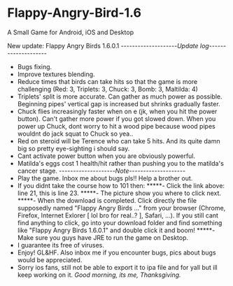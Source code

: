 # Flappy-Angry-Bird-1.6
A Small Game for Android, iOS and Desktop

New update: Flappy Angry Birds 1.6.0.1
--------------------*Update log*--------------------
- Bugs fixing.
- Improve textures blending.
- Reduce times that birds can take hits so that the game is more challenging (Red: 3, Triplets: 3, Chuck: 3, Bomb: 3, Maltilda: 4)
- Triplets' split is more accurate. Can gather as much power as possible. Beginning pipes' vertical gap is increased but shrinks gradually faster.
- Chuck flies increasingly faster when on e (jk, when you hit the power button). Can't gather more power if you got slowed down. When you power up Chuck, dont worry to hit a wood pipe because wood pipes wouldnt do jack squat to Chuck so yea..
- Red on steroid will be Terence who can take 5 hits. And its quite damn big so pretty eye-sighting i should say.
- Cant activate power button when you are obviously powerful. 
- Matilda's eggs cost 1 health/hit rather than pushing you to the matilda's cancer stage.
--------------------*Note*--------------------
- Play the game. Inbox me about bugs pls!! Help a brother out.
- If you didnt take the course how to 101 then: 
*****- Click the link above: line 21, this is line 23. 
*****- The picture show you where to click next. 
*****- When the download is completed. Click directly the file supposedly named "Flappy Angry Birds ..." from your browser (Chrome, Firefox, Internet Exlorer [ lol bro for real..? ], Safari, ...). If you still cant find anything to click, go into your download folder and find something like "Flappy Angry Birds 1.6.0.1" and double click it and boom!
*****- Make sure you guys have JRE to run the game on Desktop.
- I guarantee its free of viruses.
- Enjoy! GL&HF. Also inbox me if you encounter bugs, pics about bugs would be appreciated.
- Sorry ios fans, still not be able to export it to ipa file and for yall but ill keep working on it. 
*Good morning, its me, Thanksgiving.*
